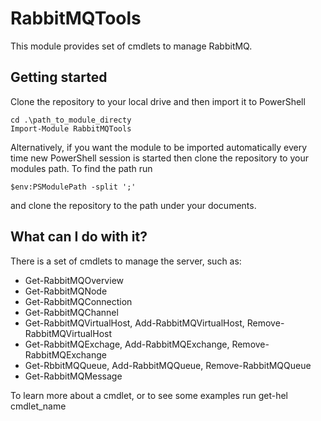 RabbitMQTools
=============

This module provides set of cmdlets to manage RabbitMQ.

## Getting started

Clone the repository to your local drive and then import it to PowerShell

    cd .\path_to_module_directy
    Import-Module RabbitMQTools

Alternatively, if you want the module to be imported automatically every time new PowerShell session is started then clone the repository to your modules path. To find the path run

    $env:PSModulePath -split ';'
	
and clone the repository to the path under your documents.

## What can I do with it?

There is a set of cmdlets to manage the server, such as:

- Get-RabbitMQOverview
- Get-RabbitMQNode
- Get-RabbitMQConnection
- Get-RabbitMQChannel
- Get-RabbitMQVirtualHost, Add-RabbitMQVirtualHost, Remove-RabbitMQVirtualHost
- Get-RabbitMQExchage, Add-RabbitMQExchange, Remove-RabbitMQExchange
- Get-RbbitMQQueue, Add-RabbitMQQueue, Remove-RabbitMQQueue
- Get-RabbitMQMessage

To learn more about a cmdlet, or to see some examples run get-hel cmdlet_name
